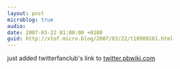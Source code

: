 ```yaml
---
layout: post
microblog: true
audio: 
date: 2007-03-22 01:00:00 +0100
guid: http://xtof.micro.blog/2007/03/22/t10909281.html
---
```

just added twitterfanclub's link to [twitter.pbwiki.com](http://twitter.pbwiki.com/)
